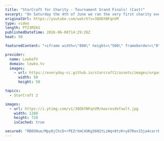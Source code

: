 ```yaml
---
title: "StarCraft for Charity - Tournament Grand Finals! (Cast)"
excerpt: "On Saturday the 4th of June we ran the very first charity event for LowkoTV. A StarCraft 2: Legacy of the Void tournament with 32 players, all random, all between Bronze and Diamond league. Blizzard provided thirty of keys for giveaways, and with thousands unique views it's been an incredible event."
originalUrl: https://youtube.com/watch?v=3QObYNFqnVM
type: video
length: PT23M26S
publishedDateTime: 2016-06-06T14:29:26Z
heat: 50

featuredContent: "<iframe width=\"800\" height=\"500\" frameborder=\"0\" src=\"https://www.youtube.com/embed/3QObYNFqnVM\" allow=\"accelerometer; autoplay; encrypted-media; gyroscope; picture-in-picture\" allowfullscreen></iframe>"

provider:
  name: LowkoTV
  domain: lowko.tv
  images:
    - url: https://everyday-cc.github.io/starcraft2/assets/images/organizations/lowko.tv-50x50.jpg
      width: 50
      height: 50

topics:
  - StarCraft 2

images:
  - url: https://i.ytimg.com/vi/3QObYNFqnVM/maxresdefault.jpg
    width: 1280
    height: 720
    isCached: true

secured: "RBOSNue/Mpy0jChcD+rPEZrXmC4UKg56N2tLzWq+8tzK+y87Rev33ja4carrB8rd2LgtyLfR0AmrQvO29IFLRjY1zl34vylhZXFsc9Mj764RNjilQGqqg3Pd3JLBCy96I/2r+rxWr1LcLOz8J/YqTYvqPctEHw6qlko2NXHuaL320sMN4OIMNwn7yldab//JRbzIH3jsVVwZu7EiVHB3kNs6oEjkW5LJ/+/mK1wWSZ+Q/VjiixhXVDGc5pwaUrW5e48BukhVR0Q9YzvtTTSc74oZjs3FGDW2f+JlofmRxYwlfs6UFbOhLwcARv2m/rmkY8ttje/tcxEBUe+KalGSMKQVmbSKCuUAQx4EW/LPxZILyu7QDRunOlNRMSpZwSL1dv4H5R1xxEg+FtV7xyZZPegYoaWunYI5v9D8P0sFBa0=;ZP0Lh4v7xL8bH7w2jXkqtA=="
---
```


